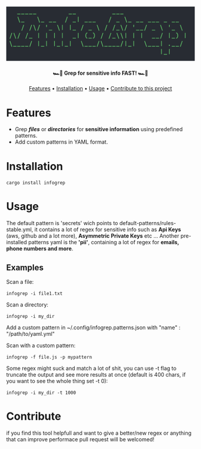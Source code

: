 ![Logo](Logo.png)

<h4 align="center">🏎️💨 Grep for sensitive info FAST! 🏎️💨</h4>

<p align="center">
  <a href="#Features">Features</a> •
  <a href="#Installation">Installation</a> •
  <a href="#Usage">Usage</a> •
  <a href="#Contribute">Contribute to this project</a>
</p>


# Features

- Grep ***files*** or ***directories*** for ****sensitive information**** using predefined patterns.
- Add custom patterns in YAML format.


# Installation

    cargo install infogrep

# Usage

The default pattern is 'secrets' wich points to default-patterns/rules-stable.yml, it contains a lot of regex for sensitive 
info such as **Api Keys** (aws, github and a lot more), **Asymmetric Private Keys** etc ...
Another pre-installed patterns yaml is the **'pii'**, containing a lot of regex for **emails, phone numbers and more**.

## Examples

Scan a file:

    infogrep -i file1.txt

Scan a directory:

    infogrep -i my_dir

Add a custom pattern in ~/.config/infogrep.patterns.json with "name" : "/path/to/yaml.yml"

Scan with a custom pattern:

    infogrep -f file.js -p mypattern

Some regex might suck and match a lot of shit, you can use -t flag to truncate the output and see more results at once (default is 400 chars, if you want to see the whole thing set -t 0):

    infogrep -i my_dir -t 1000

# Contribute

if you find this tool helpfull and want to give a better/new regex or anything that can improve performace pull request will be welcomed!
